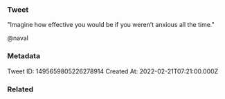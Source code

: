 ### Tweet
"Imagine how effective you would be if you weren’t anxious all the time."

@naval

### Metadata
Tweet ID: 1495659805226278914
Created At: 2022-02-21T07:21:00.000Z

### Related

